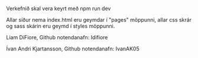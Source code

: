 Verkefnið skal vera keyrt með npm run dev

Allar síður nema index.html eru geymdar í "pages" möppunni, allar css skrár og sass skárin eru geymd í styles möppunni.


Liam DiFiore,
Github notendanafn: Idifiore


Ívan Andri Kjartansson,
Github notendanafn: IvanAK05

